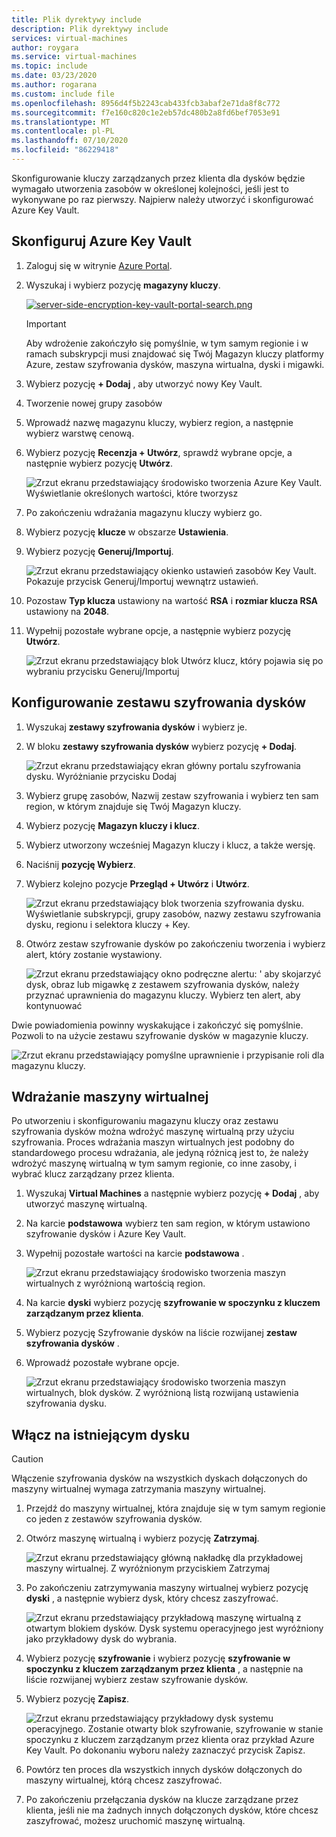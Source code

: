 ```yaml
---
title: Plik dyrektywy include
description: Plik dyrektywy include
services: virtual-machines
author: roygara
ms.service: virtual-machines
ms.topic: include
ms.date: 03/23/2020
ms.author: rogarana
ms.custom: include file
ms.openlocfilehash: 8956d4f5b2243cab433fcb3abaf2e71da8f8c772
ms.sourcegitcommit: f7e160c820c1e2eb57dc480b2a8fd6bef7053e91
ms.translationtype: MT
ms.contentlocale: pl-PL
ms.lasthandoff: 07/10/2020
ms.locfileid: "86229418"
---
```

Skonfigurowanie kluczy zarządzanych przez klienta dla dysków będzie wymagało utworzenia zasobów w określonej kolejności, jeśli jest to wykonywane po raz pierwszy. Najpierw należy utworzyć i skonfigurować Azure Key Vault.

## <a name="set-up-your-azure-key-vault"></a>Skonfiguruj Azure Key Vault

1. Zaloguj się w witrynie [Azure Portal](https://portal.azure.com/).
1. Wyszukaj i wybierz pozycję **magazyny kluczy**.

    [![server-side-encryption-key-vault-portal-search.png](media/virtual-machines-disk-encryption-portal/server-side-encryption-key-vault-portal-search.png)](media/virtual-machines-disk-encryption-portal/sever-side-encryption-key-vault-portal-search-expanded.png#lightbox)

    > [!IMPORTANT]
    > Aby wdrożenie zakończyło się pomyślnie, w tym samym regionie i w ramach subskrypcji musi znajdować się Twój Magazyn kluczy platformy Azure, zestaw szyfrowania dysków, maszyna wirtualna, dyski i migawki.

1. Wybierz pozycję **+ Dodaj** , aby utworzyć nowy Key Vault.
1. Tworzenie nowej grupy zasobów
1. Wprowadź nazwę magazynu kluczy, wybierz region, a następnie wybierz warstwę cenową.
1. Wybierz pozycję **Recenzja + Utwórz**, sprawdź wybrane opcje, a następnie wybierz pozycję **Utwórz**.

    ![Zrzut ekranu przedstawiający środowisko tworzenia Azure Key Vault. Wyświetlanie określonych wartości, które tworzysz](media/virtual-machines-disk-encryption-portal/server-side-encryption-create-a-key-vault.png)

1. Po zakończeniu wdrażania magazynu kluczy wybierz go.
1. Wybierz pozycję **klucze** w obszarze **Ustawienia**.
1. Wybierz pozycję **Generuj/Importuj**.

    ![Zrzut ekranu przedstawiający okienko ustawień zasobów Key Vault. Pokazuje przycisk Generuj/Importuj wewnątrz ustawień.](media/virtual-machines-disk-encryption-portal/sever-side-encryption-key-vault-generate-settings.png)

1. Pozostaw **Typ klucza** ustawiony na wartość **RSA** i **rozmiar klucza RSA** ustawiony na **2048**.
1. Wypełnij pozostałe wybrane opcje, a następnie wybierz pozycję **Utwórz**.

    ![Zrzut ekranu przedstawiający blok Utwórz klucz, który pojawia się po wybraniu przycisku Generuj/Importuj](media/virtual-machines-disk-encryption-portal/server-side-encryption-create-a-key-generate.png)

## <a name="set-up-your-disk-encryption-set"></a>Konfigurowanie zestawu szyfrowania dysków

1. Wyszukaj **zestawy szyfrowania dysków** i wybierz je.
1. W bloku **zestawy szyfrowania dysków** wybierz pozycję **+ Dodaj**.

    ![Zrzut ekranu przedstawiający ekran główny portalu szyfrowania dysku. Wyróżnianie przycisku Dodaj](media/virtual-machines-disk-encryption-portal/sever-side-encryption-create-disk-encryption-set.png)

1. Wybierz grupę zasobów, Nazwij zestaw szyfrowania i wybierz ten sam region, w którym znajduje się Twój Magazyn kluczy.
1. Wybierz pozycję **Magazyn kluczy i klucz**.
1. Wybierz utworzony wcześniej Magazyn kluczy i klucz, a także wersję.
1. Naciśnij **pozycję Wybierz**.
1. Wybierz kolejno pozycje **Przegląd + Utwórz** i **Utwórz**.

    ![Zrzut ekranu przedstawiający blok tworzenia szyfrowania dysku. Wyświetlanie subskrypcji, grupy zasobów, nazwy zestawu szyfrowania dysku, regionu i selektora kluczy + Key.](media/virtual-machines-disk-encryption-portal/server-side-encryption-disk-encryption-set-blade-key.png)

1. Otwórz zestaw szyfrowanie dysków po zakończeniu tworzenia i wybierz alert, który zostanie wystawiony.

    ![Zrzut ekranu przedstawiający okno podręczne alertu: ' aby skojarzyć dysk, obraz lub migawkę z zestawem szyfrowania dysków, należy przyznać uprawnienia do magazynu kluczy. Wybierz ten alert, aby kontynuować](media/virtual-machines-disk-encryption-portal/server-side-encryption-disk-encryption-set-alert-fix.png)

Dwie powiadomienia powinny wyskakujące i zakończyć się pomyślnie. Pozwoli to na użycie zestawu szyfrowanie dysków w magazynie kluczy.

![Zrzut ekranu przedstawiający pomyślne uprawnienie i przypisanie roli dla magazynu kluczy.](media/virtual-machines-disk-encryption-portal/disk-encryption-notification-success.png)

## <a name="deploy-a-vm"></a>Wdrażanie maszyny wirtualnej

Po utworzeniu i skonfigurowaniu magazynu kluczy oraz zestawu szyfrowania dysków można wdrożyć maszynę wirtualną przy użyciu szyfrowania.
Proces wdrażania maszyn wirtualnych jest podobny do standardowego procesu wdrażania, ale jedyną różnicą jest to, że należy wdrożyć maszynę wirtualną w tym samym regionie, co inne zasoby, i wybrać klucz zarządzany przez klienta.

1. Wyszukaj **Virtual Machines** a następnie wybierz pozycję **+ Dodaj** , aby utworzyć maszynę wirtualną.
1. Na karcie **podstawowa** wybierz ten sam region, w którym ustawiono szyfrowanie dysków i Azure Key Vault.
1. Wypełnij pozostałe wartości na karcie **podstawowa** .

    ![Zrzut ekranu przedstawiający środowisko tworzenia maszyn wirtualnych z wyróżnioną wartością region.](media/virtual-machines-disk-encryption-portal/server-side-encryption-create-a-vm-region.png)

1. Na karcie **dyski** wybierz pozycję **szyfrowanie w spoczynku z kluczem zarządzanym przez klienta**.
1. Wybierz pozycję Szyfrowanie dysków na liście rozwijanej **zestaw szyfrowania dysków** .
1. Wprowadź pozostałe wybrane opcje.

    ![Zrzut ekranu przedstawiający środowisko tworzenia maszyn wirtualnych, blok dysków. Z wyróżnioną listą rozwijaną ustawienia szyfrowania dysku.](media/virtual-machines-disk-encryption-portal/server-side-encryption-create-vm-select-customer-managed-key-disk-encryption-set.png)

## <a name="enable-on-an-existing-disk"></a>Włącz na istniejącym dysku

> [!CAUTION]
> Włączenie szyfrowania dysków na wszystkich dyskach dołączonych do maszyny wirtualnej wymaga zatrzymania maszyny wirtualnej.
    
1. Przejdź do maszyny wirtualnej, która znajduje się w tym samym regionie co jeden z zestawów szyfrowania dysków.
1. Otwórz maszynę wirtualną i wybierz pozycję **Zatrzymaj**.

    ![Zrzut ekranu przedstawiający główną nakładkę dla przykładowej maszyny wirtualnej. Z wyróżnionym przyciskiem Zatrzymaj](media/virtual-machines-disk-encryption-portal/server-side-encryption-stop-vm-to-encrypt-disk-fix.png)

1. Po zakończeniu zatrzymywania maszyny wirtualnej wybierz pozycję **dyski** , a następnie wybierz dysk, który chcesz zaszyfrować.

    ![Zrzut ekranu przedstawiający przykładową maszynę wirtualną z otwartym blokiem dysków. Dysk systemu operacyjnego jest wyróżniony jako przykładowy dysk do wybrania.](media/virtual-machines-disk-encryption-portal/server-side-encryption-existing-disk-select.png)

1. Wybierz pozycję **szyfrowanie** i wybierz pozycję **szyfrowanie w spoczynku z kluczem zarządzanym przez klienta** , a następnie na liście rozwijanej wybierz zestaw szyfrowanie dysków.
1. Wybierz pozycję **Zapisz**.

    ![Zrzut ekranu przedstawiający przykładowy dysk systemu operacyjnego. Zostanie otwarty blok szyfrowanie, szyfrowanie w stanie spoczynku z kluczem zarządzanym przez klienta oraz przykład Azure Key Vault. Po dokonaniu wyboru należy zaznaczyć przycisk Zapisz.](media/virtual-machines-disk-encryption-portal/server-side-encryption-encrypt-existing-disk-customer-managed-key.png)

1. Powtórz ten proces dla wszystkich innych dysków dołączonych do maszyny wirtualnej, którą chcesz zaszyfrować.
1. Po zakończeniu przełączania dysków na klucze zarządzane przez klienta, jeśli nie ma żadnych innych dołączonych dysków, które chcesz zaszyfrować, możesz uruchomić maszynę wirtualną.
